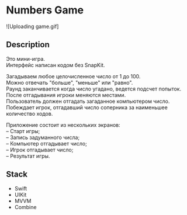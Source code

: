# Numbers Game
![Uploading game.gif]

## Description

Это мини-игра. </br>
Интерфейс написан кодом без SnapKit. </br>

Загадываем любое целочисленное число от 1 до 100. </br>
Можно отвечать "больше", "меньше" или "равно". </br>
Раунд заканчивается когда число угадано, ведется подсчет попыток. </br>
После отгадывания игроки меняются местами. </br>
Пользователь должен отгадать загаданное компьютером число. </br>
Побеждает игрок, отгадавший число соперника за наименьшее количество ходов. </br>

Приложение состоит из нескольких экранов: </br>
– Старт игры; </br>
– Запись задуманного числа; </br>
– Компьютер отгадывает число; </br>
– Игрок отгадывает число; </br>
– Результат игры. </br>

## Stack

- Swift
- UIKit
- MVVM
- Combine

 
